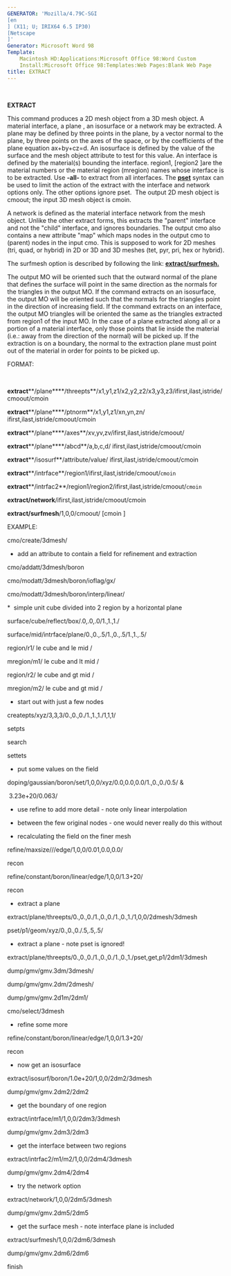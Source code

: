 ```yaml
---
GENERATOR: 'Mozilla/4.79C-SGI 
[en
] (X11; U; IRIX64 6.5 IP30) 
[Netscape
]'
Generator: Microsoft Word 98
Template: 
    Macintosh HD:Applications:Microsoft Office 98:Word Custom
    Install:Microsoft Office 98:Templates:Web Pages:Blank Web Page
title: EXTRACT
---
```


 

 **EXTRACT**

  This command produces a 2D mesh object from a 3D mesh object. A
  material interface, a plane , an isosurface or a network may be
  extracted. A plane may be defined by three points in the plane, by a
  vector normal to the plane, by three points on the axes of the
  space, or by the coefficients of the plane equation ax+by+cz=d. An
  isosurface is defined by the value of the surface and the mesh
  object attribute to test for this value. An interface is defined by
  the material(s) bounding the interface. region1, 
[region2
]are the
  material numbers or the material region (mregion) names whose
  interface is to be extracted. Use **-all-** to extract from all
  interfaces. The **[pset](conventions.md)** syntax can be used to
  limit the action of the extract with the interface and network
  options only. The other options ignore pset.  The output 2D mesh
  object is cmoout; the input 3D mesh object is cmoin.
 
  A network is defined as the material interface network from the mesh
  object. Unlike the other extract forms, this extracts the "parent"
  interface and not the "child" interface, and ignores boundaries. The
  output cmo also contains a new attribute "map" which maps nodes in
  the output cmo to (parent) nodes in the input cmo. This is supposed
  to work for 2D meshes (tri, quad, or hybrid) in 2D or 3D and 3D
  meshes (tet, pyr, pri, hex or hybrid).
 
  The surfmesh option is described by following the link:
  **[extract/surfmesh.](EXTRACT_SURFMESH.md)**
 
  The output MO will be oriented such that the outward normal of the
  plane that defines the surface will point in the same direction as
  the normals for the triangles in the output MO. If the command
  extracts on an isosurface, the output MO will be oriented such that
  the normals for the triangles point in the direction of increasing
  field. If the command extracts on an interface, the output MO
  triangles will be oriented the same as the triangles extracted from
  region1 of the input MO. In the case of a plane extracted along all
  or a portion of a material interface, only those points that lie
  inside the material (i.e.: away from the direction of the normal)
  will be picked up. If the extraction is on a boundary, the normal to
  the extraction plane must point out of the material in order for
  points to be picked up.

 FORMAT:

  

 **extract****/plane****/threepts**/x1,y1,z1/x2,y2,z2/x3,y3,z3/ifirst,ilast,istride/cmoout/cmoin

 **extract****/plane****/ptnorm**/x1,y1,z1/xn,yn,zn/
 ifirst,ilast,istride/cmoout/cmoin

 **extract****/plane****/axes**/xv,yv,zv/ifirst,ilast,istride/cmoout/

 **extract****/plane****/abcd**/a,b,c,d/
 ifirst,ilast,istride/cmoout/cmoin

 **extract****/isosurf**/attribute/value/
 ifirst,ilast,istride/cmoout/cmoin

 **extract****/intrface**/region1/ifirst,ilast,istride/cmoout/`cmoin`

 **extract****/intrfac2**/region1/region2/ifirst,ilast,istride/cmoout/`cmoin`

 **extract/network**/ifirst,ilast,istride/cmoout/cmoin

 **extract/surfmesh**/1,0,0/cmoout/
[cmoin
]

 EXAMPLE:

 cmo/create/3dmesh/

 
* add an attribute to contain a field for refinement and extraction

 cmo/addatt/3dmesh/boron

 cmo/modatt/3dmesh/boron/ioflag/gx/

 cmo/modatt/3dmesh/boron/interp/linear/

 
*  simple unit cube divided into 2 region by a horizontal plane

 surface/cube/reflect/box/.0,.0,.0/1.,1.,1./

 surface/mid/intrface/plane/0.,0.,.5/1.,0.,.5/1.,1.,.5/

 region/r1/ le cube and le mid /

 mregion/m1/ le cube and lt mid /

 region/r2/ le cube and gt mid /

 mregion/m2/ le cube and gt mid /

 
* start out with just a few nodes

 createpts/xyz/3,3,3/0.,0.,0./1.,1.,1./1,1,1/

 setpts

 search

 settets

 
* put some values on the field

 doping/gaussian/boron/set/1,0,0/xyz/0.0,0.0,0.0/1.,0.,0./0.5/ &

  3.23e+20/0.063/

 
* use refine to add more detail - note only linear interpolation

 
* between the few original nodes - one would never really do this
 without

 
* recalculating the field on the finer mesh

 refine/maxsize///edge/1,0,0/0.01,0.0,0.0/

 recon

 refine/constant/boron/linear/edge/1,0,0/1.3+20/

 recon

 
* extract a plane

 extract/plane/threepts/0.,0.,0./1.,0.,0./1.,0.,1./1,0,0/2dmesh/3dmesh

 pset/p1/geom/xyz/0.,0.,0./.5,.5,.5/

 
* extract a plane - note pset is ignored!

 extract/plane/threepts/0.,0.,0./1.,0.,0./1.,0.,1./pset,get,p1/2dm1/3dmesh

 dump/gmv/gmv.3dm/3dmesh/

 dump/gmv/gmv.2dm/2dmesh/

 dump/gmv/gmv.2d1m/2dm1/

 cmo/select/3dmesh

 
* refine some more

 refine/constant/boron/linear/edge/1,0,0/1.3+20/

 recon

 
* now get an isosurface

 extract/isosurf/boron/1.0e+20/1,0,0/2dm2/3dmesh

 dump/gmv/gmv.2dm2/2dm2

 
* get the boundary of one region

 extract/intrface/m1/1,0,0/2dm3/3dmesh

 dump/gmv/gmv.2dm3/2dm3

 
* get the interface between two regions

 extract/intrfac2/m1/m2/1,0,0/2dm4/3dmesh

 dump/gmv/gmv.2dm4/2dm4

 
* try the network option

 extract/network/1,0,0/2dm5/3dmesh

 dump/gmv/gmv.2dm5/2dm5

 
* get the surface mesh - note interface plane is included

 extract/surfmesh/1,0,0/2dm6/3dmesh

 dump/gmv/gmv.2dm6/2dm6

 finish
